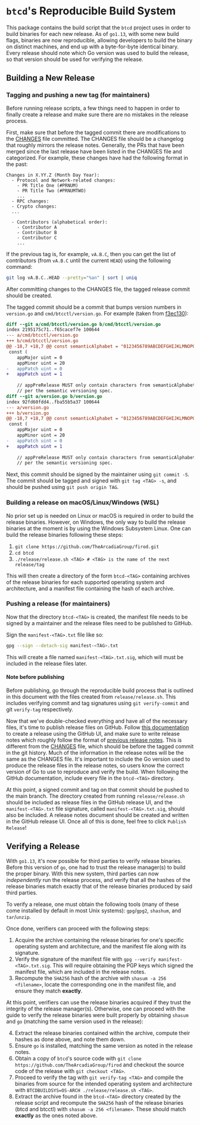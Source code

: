 # `btcd`'s Reproducible Build System

This package contains the build script that the `btcd` project uses in order to
build binaries for each new release. As of `go1.13`, with some new build flags,
binaries are now reproducible, allowing developers to build the binary on
distinct machines, and end up with a byte-for-byte identical binary.
Every release should note which Go version was used to build the release, so
that version should be used for verifying the release.

## Building a New Release

### Tagging and pushing a new tag (for maintainers)

Before running release scripts, a few things need to happen in order to finally
create a release and make sure there are no mistakes in the release process.

First, make sure that before the tagged commit there are modifications to the
[CHANGES](../CHANGES) file committed.
The CHANGES file should be a changelog that roughly mirrors the release notes.
Generally, the PRs that have been merged since the last release have been
listed in the CHANGES file and categorized.
For example, these changes have had the following format in the past:
```
Changes in X.YY.Z (Month Day Year):
  - Protocol and Network-related changes:
    - PR Title One (#PRNUM)
    - PR Title Two (#PRNUMTWO)
    ...
  - RPC changes:
  - Crypto changes:
  ...

  - Contributors (alphabetical order):
    - Contributor A
    - Contributor B
    - Contributor C
    ...
```

If the previous tag is, for example, `vA.B.C`, then you can get the list of
contributors (from `vA.B.C` until the current `HEAD`) using the following command:
```bash
git log vA.B.C..HEAD --pretty="%an" | sort | uniq
```
After committing changes to the CHANGES file, the tagged release commit
should be created.

The tagged commit should be a commit that bumps version numbers in `version.go`
and `cmd/btcctl/version.go`.
For example (taken from [f3ec130](https://github.com/TheArcadiaGroup/firod/commit/f3ec13030e4e828869954472cbc51ac36bee5c1d)):
```diff
diff --git a/cmd/btcctl/version.go b/cmd/btcctl/version.go
index 2195175c71..f65cacef7e 100644
--- a/cmd/btcctl/version.go
+++ b/cmd/btcctl/version.go
@@ -18,7 +18,7 @@ const semanticAlphabet = "0123456789ABCDEFGHIJKLMNOPQRSTUVWXYZabcdefghijklmnopqr
 const (
 	appMajor uint = 0
 	appMinor uint = 20
-	appPatch uint = 0
+	appPatch uint = 1
 
 	// appPreRelease MUST only contain characters from semanticAlphabet
 	// per the semantic versioning spec.
diff --git a/version.go b/version.go
index 92fd60fdd4..fba55b5a37 100644
--- a/version.go
+++ b/version.go
@@ -18,7 +18,7 @@ const semanticAlphabet = "0123456789ABCDEFGHIJKLMNOPQRSTUVWXYZabcdefghijklmnopqr
 const (
 	appMajor uint = 0
 	appMinor uint = 20
-	appPatch uint = 0
+	appPatch uint = 1
 
 	// appPreRelease MUST only contain characters from semanticAlphabet
 	// per the semantic versioning spec.
```

Next, this commit should be signed by the maintainer using `git commit -S`.
The commit should be tagged and signed with `git tag <TAG> -s`, and should be
pushed using `git push origin TAG`.

### Building a release on macOS/Linux/Windows (WSL)

No prior set up is needed on Linux or macOS is required in order to build the
release binaries. However, on Windows, the only way to build the release
binaries at the moment is by using the Windows Subsystem Linux. One can build
the release binaries following these steps:

1. `git clone https://github.com/TheArcadiaGroup/firod.git`
2. `cd btcd`
3. `./release/release.sh <TAG> # <TAG> is the name of the next release/tag`

This will then create a directory of the form `btcd-<TAG>` containing archives
of the release binaries for each supported operating system and architecture,
and a manifest file containing the hash of each archive.

### Pushing a release (for maintainers)

Now that the directory `btcd-<TAG>` is created, the manifest file needs to be
signed by a maintainer and the release files need to be published to GitHub.

Sign the `manifest-<TAG>.txt` file like so:
```sh
gpg --sign --detach-sig manifest-<TAG>.txt
```
This will create a file named `manifest-<TAG>.txt.sig`, which will must
be included in the release files later.

#### Note before publishing
Before publishing, go through the reproducible build process that is outlined
in this document with the files created from `release/release.sh`. This includes
verifying commit and tag signatures using `git verify-commit` and git `verify-tag`
respectively.

Now that we've double-checked everything and have all of the necessary files,
it's time to publish release files on GitHub.
Follow [this documentation](https://docs.github.com/en/github/administering-a-repository/managing-releases-in-a-repository)
to create a release using the GitHub UI, and make sure to write release notes
which roughly follow the format of [previous release notes](https://github.com/TheArcadiaGroup/firod/releases/tag/v0.20.1-beta).
This is different from the [CHANGES](../CHANGES) file, which should be before the
tagged commit in the git history.
Much of the information in the release notes will be the same as the CHANGES
file.
It's important to include the Go version used to produce the release files in
the release notes, so users know the correct version of Go to use to reproduce
and verify the build.
When following the GitHub documentation, include every file in the `btcd-<TAG>`
directory.

At this point, a signed commit and tag on that commit should be pushed to the main
branch. The directory created from running `release/release.sh` should be included
as release files in the GitHub release UI, and the `manifest-<TAG>.txt` file
signature, called `manifest-<TAG>.txt.sig`, should also be included.
A release notes document should be created and written in the GitHub release UI.
Once all of this is done, feel free to click `Publish Release`!

## Verifying a Release

With `go1.13`, it's now possible for third parties to verify release binaries.
Before this version of `go`, one had to trust the release manager(s) to build the
proper binary. With this new system, third parties can now _independently_ run
the release process, and verify that all the hashes of the release binaries
match exactly that of the release binaries produced by said third parties.

To verify a release, one must obtain the following tools (many of these come
installed by default in most Unix systems): `gpg`/`gpg2`, `shashum`, and
`tar`/`unzip`.

Once done, verifiers can proceed with the following steps:

1. Acquire the archive containing the release binaries for one's specific
   operating system and architecture, and the manifest file along with its
   signature.
2. Verify the signature of the manifest file with `gpg --verify
   manifest-<TAG>.txt.sig`. This will require obtaining the PGP keys which
   signed the manifest file, which are included in the release notes.
3. Recompute the `SHA256` hash of the archive with `shasum -a 256 <filename>`,
   locate the corresponding one in the manifest file, and ensure they match
   __exactly__.

At this point, verifiers can use the release binaries acquired if they trust
the integrity of the release manager(s). Otherwise, one can proceed with the
guide to verify the release binaries were built properly by obtaining `shasum`
and `go` (matching the same version used in the release):

4. Extract the release binaries contained within the archive, compute their
   hashes as done above, and note them down.
5. Ensure `go` is installed, matching the same version as noted in the release
   notes. 
6. Obtain a copy of `btcd`'s source code with `git clone
   https://github.com/TheArcadiaGroup/firod` and checkout the source code of the
   release with `git checkout <TAG>`.
7. Proceed to verify the tag with `git verify-tag <TAG>` and compile the
   binaries from source for the intended operating system and architecture with
   `BTCDBUILDSYS=OS-ARCH ./release/release.sh <TAG>`.
8. Extract the archive found in the `btcd-<TAG>` directory created by the
   release script and recompute the `SHA256` hash of the release binaries (btcd
   and btcctl) with `shasum -a 256 <filename>`. These should match __exactly__
   as the ones noted above.